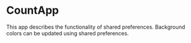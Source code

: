 # CountApp
This app describes the functionality of shared preferences.
Background colors can be updated using shared preferences.

